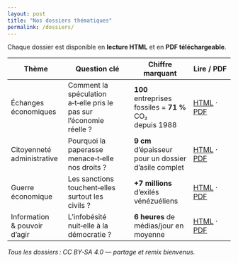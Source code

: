 ```yaml
---
layout: post
title: "Nos dossiers thématiques"
permalink: /dossiers/
---
```


Chaque dossier est disponible en **lecture HTML** et en **PDF téléchargeable**.

| Thème | Question clé | Chiffre marquant | Lire / PDF |
|-------|--------------|------------------|------------|
| Échanges économiques | Comment la spéculation a‑t‑elle pris le pas sur l’économie réelle ? | **100** entreprises fossiles = **71 %** CO₂ depuis 1988 | [HTML](../submodules/dossiers/economie/) · [PDF](../submodules/dossiers/economie.pdf) |
| Citoyenneté administrative | Pourquoi la paperasse menace‑t‑elle nos droits ? | **9 cm** d’épaisseur pour un dossier d’asile complet | [HTML](../submodules/dossiers/citoyennete/) · [PDF](../submodules/dossiers/citoyennete.pdf) |
| Guerre économique | Les sanctions touchent‑elles surtout les civils ? | **+7 millions** d’exilés vénézuéliens | [HTML](../submodules/dossiers/sanctions/) · [PDF](../submodules/dossiers/sanctions.pdf) |
| Information & pouvoir d’agir | L’infobésité nuit‑elle à la démocratie ? | **6 heures** de médias/jour en moyenne | [HTML](../submodules/dossiers/info/) · [PDF](../submodules/dossiers/info.pdf) |

*Tous les dossiers : CC BY‑SA 4.0 — partage et remix bienvenus.*
